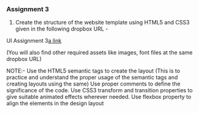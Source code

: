 
### Assignment 3

1) Create the structure of the website template using HTML5 and CSS3 given in the following dropbox URL -

UI Assignment 3[a link](https://drive.google.com/drive/folders/16N2fr6QJtFVQMddy3RepAVZ7vlBu_wFs?usp=sharing)

(You will also find other required assets like images, font files at the same dropbox URL)

NOTE:-
Use the HTML5 semantic tags to create the layout (This is to practice and understand the proper usage of the semantic tags and creating layouts using the same)
Use proper comments to define the significance of the code.
Use CSS3 transform and transition properties to give suitable animated effects wherever needed.
Use flexbox property to align the elements in the design layout

